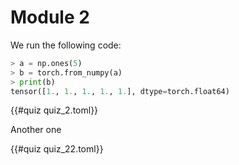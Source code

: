 # Module 2

We run the following code:
```python
> a = np.ones(5)
> b = torch.from_numpy(a)
> print(b)
tensor([1., 1., 1., 1., 1.], dtype=torch.float64) 
```
{{#quiz quiz_2.toml}}

Another one

{{#quiz quiz_22.toml}}